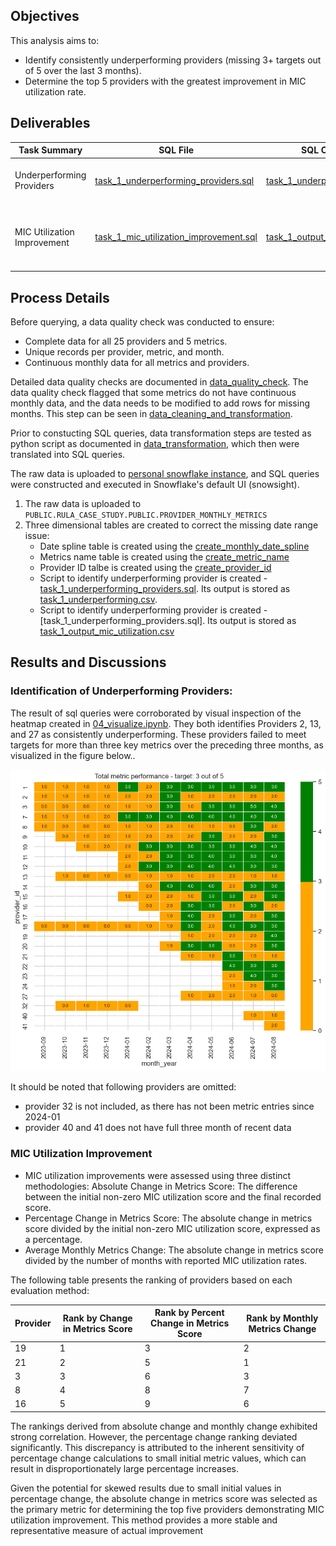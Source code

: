 ## Objectives

This analysis aims to:

* Identify consistently underperforming providers (missing 3+ targets out of 5 over the last 3 months).
* Determine the top 5 providers with the greatest improvement in MIC utilization rate.


## Deliverables
| Task Summary | SQL File | SQL Output File | Note |
| --- | --- | --- | --- |
| Underperforming Providers | [task_1_underperforming_providers.sql](scripts/task_1_underperforming_providers.sql) | [task_1_underperforming.csv](output/task_1_underperforming.csv) | Found provider 2, 13, 27, and 32 to be underperforming |
| MIC Utilization Improvement | [task_1_mic_utilization_improvement.sql](scripts/task_2_mic_improvement_by_providers.sql) | [task_1_output_mic_utilization.csv](output/task_1_output_mic_utilization.csv) | Found provider 19, 21, 3, 8, and 16 to have improved MIC utilization by largest margin |



## Process Details

Before querying, a data quality check was conducted to ensure:

* Complete data for all 25 providers and 5 metrics.
* Unique records per provider, metric, and month.
* Continuous monthly data for all metrics and providers.

Detailed data quality checks are documented in [data_quality_check](docs/01_data_quality_check.ipynb). The data quality check flagged that some metrics do not have continuous monthly data, and the data needs to be modified to add rows for missing months. This step can be seen in [data_cleaning_and_transformation](docs/02_data_cleaning.ipynb).

Prior to constucting SQL queries, data transformation steps are tested as python script as documented in [data_transformation](docs/03_data_transformation.ipynb), which then were translated into SQL queries.

The raw data is uploaded to [personal snowflake instance](https://qsoynix-neb04412.snowflakecomputing.com/console/login#/), and SQL queries were constructed and executed in Snowflake's default UI (snowsight). 

1. The raw data is uploaded to `PUBLIC.RULA_CASE_STUDY.PUBLIC.PROVIDER_MONTHLY_METRICS`
1. Three dimensional tables are created to correct the missing date range issue:
    * Date spline table is created using the [create_monthly_date_spline](scripts/create_monthly_date_spline.sql)
    * Metrics name table is created using the [create_metric_name](scripts/create_metric_name.sql)
    * Provider ID talbe is created using the [create_provider_id](scripts/create_provider_id.sql)
    * Script to identify underperforming provider is created - [task_1_underperforming_providers.sql](scripts/task_1_underperforming_providers.sql). Its output is stored as [task_1_underperforming.csv](output/task_1_underperforming.csv).
    * Script to identify underperforming provider is created - [task_1_underperforming_providers.sql]. Its output is stored as [task_1_output_mic_utilization.csv](output/task_.1_output_mic_utilization.csv)


## Results and Discussions

### Identification of Underperforming Providers:

The result of sql queries were corroborated by visual inspection of the heatmap created in [04_visualize.ipynb](../../docs/04_visualize.ipynb). They both identifies Providers 2, 13, and 27 as consistently underperforming. These providers failed to meet targets for more than three key metrics over the preceding three months, as visualized in the figure below..

![image](output/task_1_underperforming_heatmap.png)

It should be noted that following providers are omitted:
* provider 32 is not included, as there has not been metric entries since 2024-01
* provider 40 and 41 does not have full three month of recent data

### MIC Utilization Improvement

* MIC utilization improvements were assessed using three distinct methodologies:
Absolute Change in Metrics Score: The difference between the initial non-zero MIC utilization score and the final recorded score.
* Percentage Change in Metrics Score: The absolute change in metrics score divided by the initial non-zero MIC utilization score, expressed as a percentage.
* Average Monthly Metrics Change: The absolute change in metrics score divided by the number of months with reported MIC utilization rates.

The following table presents the ranking of providers based on each evaluation method:

| Provider | Rank by Change in Metrics Score | Rank by Percent Change in Metrics Score | Rank by Monthly Metrics Change |
| --- | --- |   --- | --- |
| 19 | 1 | 3 | 2 |
| 21 | 2 | 5 | 1 |
| 3  | 3 | 6 | 3 |
| 8  | 4 | 8 | 7 |
| 16 | 5 | 9 | 6 |

The rankings derived from absolute change and monthly change exhibited strong correlation. However, the percentage change ranking deviated significantly. This discrepancy is attributed to the inherent sensitivity of percentage change calculations to small initial metric values, which can result in disproportionately large percentage increases.

Given the potential for skewed results due to small initial values in percentage change, the absolute change in metrics score was selected as the primary metric for determining the top five providers demonstrating MIC utilization improvement. This method provides a more stable and representative measure of actual improvement